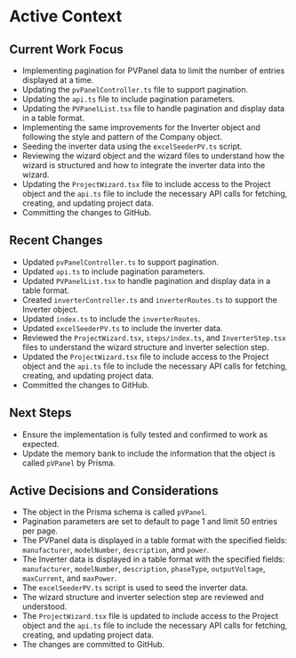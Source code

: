# Active Context

## Current Work Focus
- Implementing pagination for PVPanel data to limit the number of entries displayed at a time.
- Updating the `pvPanelController.ts` file to support pagination.
- Updating the `api.ts` file to include pagination parameters.
- Updating the `PVPanelList.tsx` file to handle pagination and display data in a table format.
- Implementing the same improvements for the Inverter object and following the style and pattern of the Company object.
- Seeding the inverter data using the `excelSeederPV.ts` script.
- Reviewing the wizard object and the wizard files to understand how the wizard is structured and how to integrate the inverter data into the wizard.
- Updating the `ProjectWizard.tsx` file to include access to the Project object and the `api.ts` file to include the necessary API calls for fetching, creating, and updating project data.
- Committing the changes to GitHub.

## Recent Changes
- Updated `pvPanelController.ts` to support pagination.
- Updated `api.ts` to include pagination parameters.
- Updated `PVPanelList.tsx` to handle pagination and display data in a table format.
- Created `inverterController.ts` and `inverterRoutes.ts` to support the Inverter object.
- Updated `index.ts` to include the `inverterRoutes`.
- Updated `excelSeederPV.ts` to include the inverter data.
- Reviewed the `ProjectWizard.tsx`, `steps/index.ts`, and `InverterStep.tsx` files to understand the wizard structure and inverter selection step.
- Updated the `ProjectWizard.tsx` file to include access to the Project object and the `api.ts` file to include the necessary API calls for fetching, creating, and updating project data.
- Committed the changes to GitHub.

## Next Steps
- Ensure the implementation is fully tested and confirmed to work as expected.
- Update the memory bank to include the information that the object is called `pVPanel` by Prisma.

## Active Decisions and Considerations
- The object in the Prisma schema is called `pVPanel`.
- Pagination parameters are set to default to page 1 and limit 50 entries per page.
- The PVPanel data is displayed in a table format with the specified fields: `manufacturer`, `modelNumber`, `description`, and `power`.
- The Inverter data is displayed in a table format with the specified fields: `manufacturer`, `modelNumber`, `description`, `phaseType`, `outputVoltage`, `maxCurrent`, and `maxPower`.
- The `excelSeederPV.ts` script is used to seed the inverter data.
- The wizard structure and inverter selection step are reviewed and understood.
- The `ProjectWizard.tsx` file is updated to include access to the Project object and the `api.ts` file to include the necessary API calls for fetching, creating, and updating project data.
- The changes are committed to GitHub.
